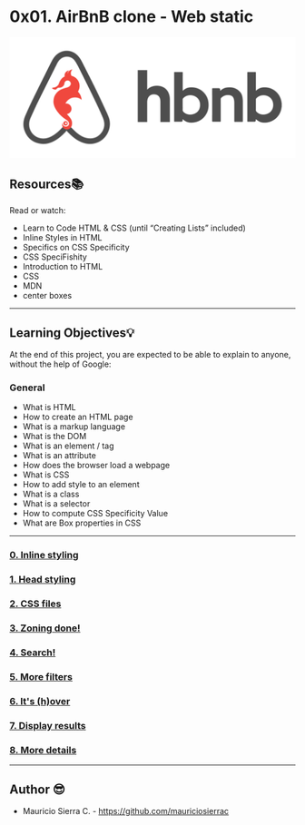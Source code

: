 # 0x01. AirBnB clone - Web static

![Hbnb](https://github.com/mauriciosierrac/AirBnB_clone/blob/master/assets/airbnb.png)


## Resources:books:

Read or watch:

* Learn to Code HTML & CSS (until “Creating Lists” included)
* Inline Styles in HTML
* Specifics on CSS Specificity
* CSS SpeciFishity
* Introduction to HTML
* CSS
* MDN
* center boxes



---
## Learning Objectives:bulb:
At the end of this project, you are expected to be able to explain to anyone, without the help of Google:

### General

* What is HTML
* How to create an HTML page
* What is a markup language
* What is the DOM
* What is an element / tag
* What is an attribute
* How does the browser load a webpage
* What is CSS
* How to add style to an element
* What is a class
* What is a selector
* How to compute CSS Specificity Value
* What are Box properties in CSS

---

### [0. Inline styling ](./README.md)
### [1.  Head styling ](./)
### [2. CSS files ](./)
### [3. Zoning done! ](./)
### [4. Search! ](./)
### [5. More filters ](./)
### [6. It's (h)over ](./)
### [7. Display results ](./)
### [8. More details ](./)



---
## Author :sunglasses:

- Mauricio Sierra C. - https://github.com/mauriciosierrac
